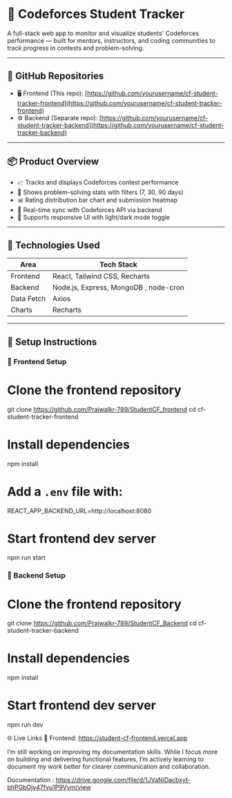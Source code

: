 # 📘 Codeforces Student Tracker

A full-stack web app to monitor and visualize students' Codeforces performance — built for mentors, instructors, and coding communities to track progress in contests and problem-solving.

---

## 🔗 GitHub Repositories

- 🖥️ Frontend (This repo): [https://github.com/yourusername/cf-student-tracker-frontend](https://github.com/yourusername/cf-student-tracker-frontend)
- ⚙️ Backend (Separate repo): [https://github.com/yourusername/cf-student-tracker-backend](https://github.com/yourusername/cf-student-tracker-backend)

---

## 📦 Product Overview

- 📈 Tracks and displays Codeforces contest performance
- 🧠 Shows problem-solving stats with filters (7, 30, 90 days)
- 📊 Rating distribution bar chart and submission heatmap
- 🔄 Real-time sync with Codeforces API via backend
- 🌙 Supports responsive UI with light/dark mode toggle

---

## 🔌 Technologies Used

| Area       | Tech Stack                    |
|------------|-------------------------------|
| Frontend   | React, Tailwind CSS, Recharts |
| Backend    | Node.js, Express, MongoDB , node-cron    |
| Data Fetch | Axios                         |
| Charts     | Recharts                      |

---

## 🧾 Setup Instructions

### 🔧 Frontend Setup

# Clone the frontend repository
git clone https://github.com/Prajwalkr-789/StudentCF_frontend
cd cf-student-tracker-frontend

# Install dependencies
npm install

# Add a `.env` file with:
REACT_APP_BACKEND_URL=http://localhost:8080

# Start frontend dev server
npm run start

### 🔧 Backend Setup

# Clone the frontend repository
git clone https://github.com/Prajwalkr-789/StudentCF_Backend
cd cf-student-tracker-backend

# Install dependencies
npm install

# Start frontend dev server
npm run dev

🌐 Live Links
🔗 Frontend: https://student-cf-frontend.vercel.app

I’m still working on improving my documentation skills. While I focus more on building and delivering functional features, I’m actively learning to document my work better for clearer communication and collaboration.

Documentation : https://drive.google.com/file/d/1JVaNjDacbxyt-bhPGbOjv47fyu1P9Vvm/view
